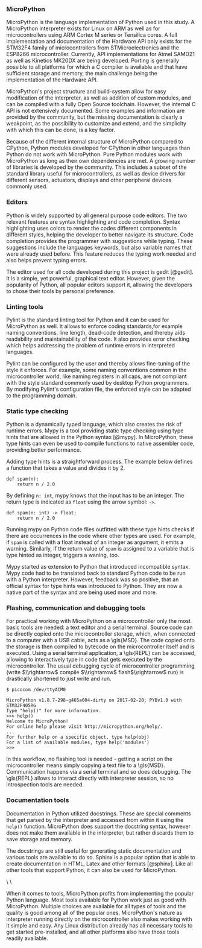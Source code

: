### MicroPython

MicroPython is the language implementation of Python used in this study. A MicroPython interpreter exists for Linux on ARM as well as for microcontrollers using ARM Cortex M series or Tensilica cores. A full implementation and documentation of the Hardware API only exists for the STM32F4 family of microcontrollers from STMicroelectronics and the ESP8266 microcontroller. Currently, API implementations for Atmel SAMD21 as well as Kinetics MK20DX are being developed. Porting is generally possible to all platforms for which a C compiler is available and that have sufficient storage and memory, the main challenge being the implementation of the Hardware API.

MicroPython's project structure and build-system allow for easy modification of the interpreter, as well as addition of custom modules, and can be compiled with a fully Open Source toolchain. However, the internal C API is not extensively documented. Some examples and information are provided by the community, but the missing documentation is clearly a weakpoint, as the possibility to customize and extend, and the simplicity with which this can be done, is a key factor.

Because of the different internal structure of MicroPython compared to CPython, Python modules developed for CPython in other languages than Python do not work with MicroPython. Pure Python modules work with MicroPython as long as their own dependencies are met. A growing number of libraries is developed by the community. This includes a subset of the standard library useful for microcontrollers, as well as device drivers for different sensors, actuators, displays and other peripheral devices commonly used.

### Editors

Python is widely supported by all general purpose code editors. The two relevant features are syntax highlighting and code completion. Syntax highlighting uses colors to render the codes different components in different styles, helping the developer to better navigate its structure. Code completion provides the programmer with suggestions while typing. These suggestions include the languages keywords, but also variable names that were already used before. This feature reduces the typing work needed and also helps prevent typing errors.

The editor used for all code developed during this project is gedit [@gedit]. It is a simple, yet powerful, graphical text editor. However, given the popularity of Python, all popular editors support it, allowing the developers to chose their tools by personal preference.

### Linting tools

Pylint is the standard linting tool for Python and it can be used for MicroPython as well. It allows to enforce coding standards,for example naming conventions, line length, dead-code detection, and thereby aids readability and maintainability of the code. It also provides error checking which helps addressing the problem of runtime errors in interpreted languages.

Pylint can be configured by the user and thereby allows fine-tuning of the style it enforces. For example, some naming conventions common in the microcontroller world, like naming registers in all caps, are not compliant with the style standard commonly used by desktop Python programmers. By modifying Pylint's configuration file, the enforced style can be adapted to the programming domain.

### Static type checking

Python is a dynamically typed language, which also creates the risk of runtime errors. Mypy is a tool providing static type checking using type hints that are allowed in the Python syntax [@mypy]. In MicroPython, these type hints can even be used to compile functions to native assembler code, providing better performance.

Adding type hints is a straightforward process. The example below defines a function that takes a value and divides it by 2.

~~~{.python}
def spam(n):
    return n / 2.0
~~~

By defining ```n: int```, mypy knows that the input has to be an integer. The return type is indicated as ```float``` using the arrow symbol: ```->```.

~~~{.python}
def spam(n: int) -> float:
    return n / 2.0
~~~

Running mypy on Python code files outfitted with these type hints checks if there are occurrences in the code where other types are used. For example, if ```spam``` is called with a float instead of an integer as argument, it emits a warning. Similarly, if the return value of ```spam``` is assigned to a variable that is type hinted as integer, triggers a waning, too.

Mypy started as extension to Python that introduced incompatible syntax. Mypy code had to be translated back to standard Python code to be run with a Python interpreter. However, feedback was so positive, that an official syntax for type hints was introduced to Python. They are now a native part of the syntax and are being used more and more.

### Flashing, communication and debugging tools

For practical working with MicroPython on a microcontroller only the most basic tools are needed: a text editor and a serial terminal. Source code can be directly copied onto the microcontroller storage, which, when connected to a computer with a USB cable, acts as a \\gls{MSD}. The code copied onto the storage is then compiled to bytecode on the microcontroller itself and is executed. Using a serial terminal application, a \\gls{REPL} can be accessed, allowing to interactively type in code that gets executed by the microcontroller. The usual debugging cycle of microcontroller programming (write $\\rightarrow$ compile $\\rightarrow$ flash$\\rightarrow$ run) is drastically shortened to just write and run.

~~~{.bash}
$ picocom /dev/ttyACM0

MicroPython v1.8.7-298-g465a604-dirty on 2017-02-20; PYBv1.0 with STM32F405RG
Type "help()" for more information.
>>> help()
Welcome to MicroPython!
For online help please visit http://micropython.org/help/.
...
For further help on a specific object, type help(obj)
For a list of available modules, type help('modules')
>>> 
~~~

In this workflow, no flashing tool is needed - getting a script on the microcontroller means simply copying a text file to a \\gls{MSD}. Communication happens via a serial terminal and so does debugging. The \\gls{REPL} allows to interact directly with interpreter session, so no introspection tools are needed.

### Documentation tools

Documentation in Python utilized docstrings. These are special comments that get parsed by the interpreter and accessed from within it using the ```help()``` function. MicroPython does support the docstring syntax, however does not make them available in the interpreter, but rather discards them to save storage and memory.

The docstrings are still useful for generating static documentation and various tools are available to do so. Sphinx is a popular option that is able to create documentation in HTML, Latex and other formats [@sphinx]. Like all other tools that support Python, it can also be used for MicroPython.

\\ \\

When it comes to tools, MicroPython profits from implementing the popular Python language. Most tools available for Python work just as good with MicroPython. Multiple choices are available for all types of tools and the quality is good among all of the popular ones. MicroPython's nature as interpreter running directly on the microcontroller also makes working with it simple and easy. Any Linux distribution already has all necessary tools to get started pre-installed, and all other platforms also have those tools readily available.
